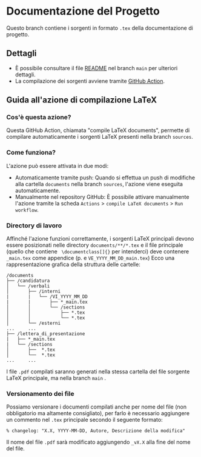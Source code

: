 # Documentazione del Progetto
Questo branch contiene i sorgenti in formato `.tex` della documentazione di progetto.
## Dettagli
- È possibile consultare il file [README](https://github.com/NaN1fy/docs/tree/main) nel branch `main` per ulteriori dettagli.
- La compilazione dei sorgenti avviene tramite [GitHub Action](https://docs.github.com/en/actions).
## Guida all'azione di compilazione LaTeX
### Cos'è questa azione?
Questa GitHub Action, chiamata "compile LaTeX documents", permette di compilare automaticamente i sorgenti LaTeX presenti nella branch `sources`.
### Come funziona?
L'azione può essere attivata in due modi:
- Automaticamente tramite push: Quando si effettua un push di modifiche alla cartella `documents` nella branch `sources`, l'azione viene eseguita automaticamente.
- Manualmente nel repository GitHub: È possibile attivare manualmente l'azione tramite la scheda `Actions` > `compile LaTeX documents` > `Run workflow`.
### Directory di lavoro
Affinché l'azione funzioni correttamente, i sorgenti LaTeX principali devono essere posizionati nelle directory `documents/**/*.tex` e il file principale (quello che contiene ` \documentclass[]{}` per intenderci) deve contenere `_main.tex` come appendice (p. e `VE_YYYY_MM_DD_main.tex`) Ecco una rappresentazione grafica della struttura delle cartelle:
```
/documents
├── /candidatura
│   └── /verbali
│       ├── /interni
|       |   └── /VI_YYYY_MM_DD
|       |       ├── *_main.tex
│       │       └── /sections
│       │           ├── *.tex
│       │           └── *.tex
│       └── /esterni
...     ...       
├── /lettera_di_presentazione
|   ├── *_main.tex
|   └── /sections
│       ├──  *.tex
│       └──  *.tex
...     ...
```
I file `.pdf` compilati saranno generati nella stessa cartella del file sorgente LaTeX principale, ma nella branch `main` .

### Versionamento dei file
Possiamo versionare i documenti compilati anche per nome del file (non obbligatorio ma altamente consigliato), per farlo è necessario aggiungere un commento nel `.tex` principale secondo il seguente formato:
```
% changelog: "X.X, YYYY-MM-DD, Autore, Descrizione della modifica"
```
Il nome del file `.pdf` sarà modificato aggiungendo `_vX.X` alla fine del nome del file.
